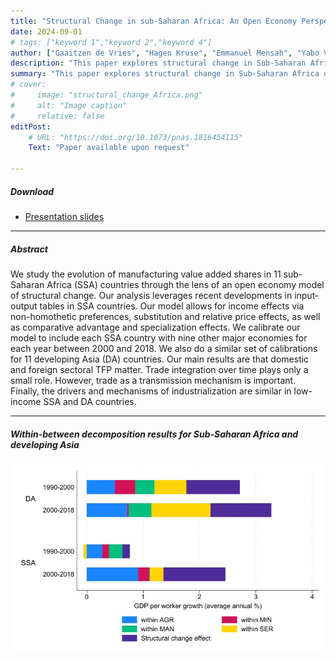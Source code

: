 ```yaml
---
title: "Structural Change in sub-Saharan Africa: An Open Economy Perspective" 
date: 2024-09-01
# tags: ["keyword 1","keyword 2","keyword 4"]
author: ["Gaaitzen de Vries", "Hagen Kruse", "Emmanuel Mensah", "Yabo Vidogbena", "Kei-Mu Yi"]
description: "This paper explores structural change in Sub-Saharan Africa using an open economy framework." 
summary: "This paper explores structural change in Sub-Saharan Africa using an open economy framework." 
# cover:
#     image: "structural_change_Africa.png"
#     alt: "Image caption"
#     relative: false
editPost:
    # URL: "https://doi.org/10.1073/pnas.1816454115"
    Text: "Paper available upon request"

---
```


<!-- --- -->

##### Download
+ [Presentation slides](presentation.pdf)
<!-- + [Paper](Available upon request) -->
<!-- + [Online appendix](appendix2.pdf)
+ [Code and data](https://github.com/pmichaillat/unemployment-gap) -->

---

##### Abstract

We study the evolution of manufacturing value added shares in 11 sub-Saharan Africa (SSA) countries through the lens of an open economy model of structural change. Our analysis leverages recent developments in input-output tables in SSA countries. Our model allows for income effects via non-homothetic preferences, substitution and relative price effects, as well as comparative advantage and specialization effects. We calibrate our model to include each SSA country with nine other major economies for each year between 2000 and 2018. We also do a similar set of calibrations for 11 developing Asia (DA) countries. Our main results are that domestic and foreign sectoral TFP matter. Trade integration over time plays only a small role. However, trade as a transmission mechanism is important. Finally, the drivers and mechanisms of industrialization are similar in low-income SSA and DA countries.

---

##### Within-between decomposition results for Sub-Saharan Africa and developing Asia

![](structural_change_Africa.png)

<!-- --- -->

<!-- ##### Citation -->

<!-- Author 1 and Author 2. Year. "Title." *Journal* Volume (Issue): First page–Last page. https://doi.org/paper_doi. -->

<!-- ```BibTeX
@article{AAYY,
author = {Author 1 and Author 2},
doi = {paper_doi},
journal = {Journal},
number = {Issue},
pages = {XXX--YYY},
title ={Title},
volume = {Volume},
year = {Year}}
``` -->

<!-- ---

##### Related material

+ [Presentation slides](presentation2.pdf) -->

